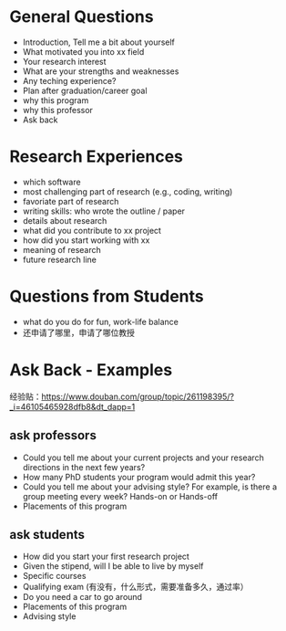 
# General Questions

- Introduction, Tell me a bit about yourself
- What motivated you into xx field
- Your research interest
- What are your strengths and weaknesses
- Any teching experience?
- Plan after graduation/career goal
- why this program
- why this professor
- Ask back

# Research Experiences

- which software
- most challenging part of research (e.g., coding, writing)
- favoriate part of research
- writing skills: who wrote the outline / paper
- details about research
- what did you contribute to xx project
- how did you start working with xx
- meaning of research
- future research line

# Questions from Students
- what do you do for fun, work-life balance
- 还申请了哪里，申请了哪位教授

# Ask Back - Examples

经验贴：https://www.douban.com/group/topic/261198395/?_i=46105465928dfb8&dt_dapp=1

## ask professors
- Could you tell me about your current projects and your research directions in the next few years?
- How many PhD students your program would admit this year?
- Could you tell me about your advising style? For example, is there a group meeting every week? Hands-on or Hands-off
- Placements of this program


## ask students
- How did you start your first research project
- Given the stipend, will I be able to live by myself
- Specific courses
- Qualifying exam (有没有，什么形式，需要准备多久，通过率）
- Do you need a car to go around
- Placements of this program
- Advising style


